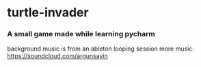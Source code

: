 # turtle-invader

### A small game made while learning pycharm

background music is from an ableton looping session
more music: https://soundcloud.com/argunsayin
